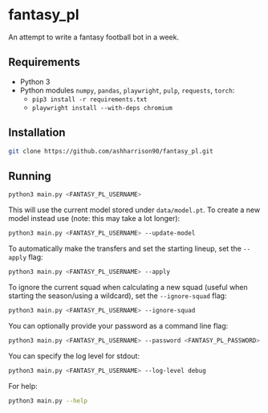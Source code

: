 # fantasy_pl
An attempt to write a fantasy football bot in a week.

## Requirements
- Python 3
- Python modules `numpy`, `pandas`, `playwright`, `pulp`, `requests`, `torch`:
  - `pip3 install -r requirements.txt`
  - `playwright install --with-deps chromium`

## Installation

```bash
git clone https://github.com/ashharrison90/fantasy_pl.git
```

## Running

```bash
python3 main.py <FANTASY_PL_USERNAME>
```

This will use the current model stored under `data/model.pt`. To create a new model instead use (note: this may take a lot longer):
```bash
python3 main.py <FANTASY_PL_USERNAME> --update-model
```

To automatically make the transfers and set the starting lineup, set the `--apply` flag:
```bash
python3 main.py <FANTASY_PL_USERNAME> --apply
```

To ignore the current squad when calculating a new squad (useful when starting the season/using a wildcard), set the `--ignore-squad` flag:
```bash
python3 main.py <FANTASY_PL_USERNAME> --ignore-squad
```

You can optionally provide your password as a command line flag:
```bash
python3 main.py <FANTASY_PL_USERNAME> --password <FANTASY_PL_PASSWORD>
```

You can specify the log level for stdout:
```bash
python3 main.py <FANTASY_PL_USERNAME> --log-level debug
```

For help:
```bash
python3 main.py --help
```
